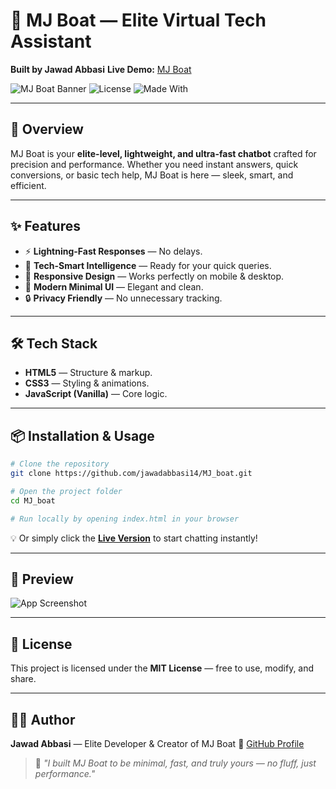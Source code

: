 # 🚀 MJ Boat — Elite Virtual Tech Assistant

**Built by Jawad Abbasi**
**Live Demo:** [MJ Boat](https://jawadabbasi14.github.io/MJ_boat/)

![MJ Boat Banner](https://img.shields.io/badge/Status-Live-brightgreen?style=for-the-badge) ![License](https://img.shields.io/badge/License-MIT-blue?style=for-the-badge) ![Made With](https://img.shields.io/badge/Made%20With-HTML%2C%20CSS%2C%20JS-orange?style=for-the-badge)

---

## 🌟 Overview

MJ Boat is your **elite-level, lightweight, and ultra-fast chatbot** crafted for precision and performance. Whether you need instant answers, quick conversions, or basic tech help, MJ Boat is here — sleek, smart, and efficient.

---

## ✨ Features

* ⚡ **Lightning-Fast Responses** — No delays.
* 🧠 **Tech-Smart Intelligence** — Ready for your quick queries.
* 📱 **Responsive Design** — Works perfectly on mobile & desktop.
* 🎨 **Modern Minimal UI** — Elegant and clean.
* 🔒 **Privacy Friendly** — No unnecessary tracking.

---

## 🛠️ Tech Stack

* **HTML5** — Structure & markup.
* **CSS3** — Styling & animations.
* **JavaScript (Vanilla)** — Core logic.

---

## 📦 Installation & Usage

```bash
# Clone the repository
git clone https://github.com/jawadabbasi14/MJ_boat.git

# Open the project folder
cd MJ_boat

# Run locally by opening index.html in your browser
```

💡 Or simply click the **[Live Version](https://jawadabbasi14.github.io/MJ_boat/)** to start chatting instantly!

---

## 📸 Preview

![App Screenshot](https://via.placeholder.com/1000x500?text=MJ+Boat+Preview)

---

## 📜 License

This project is licensed under the **MIT License** — free to use, modify, and share.

---

## 👨‍💻 Author

**Jawad Abbasi** — Elite Developer & Creator of MJ Boat
🔗 [GitHub Profile](https://github.com/jawadabbasi14)

> 💬 *"I built MJ Boat to be minimal, fast, and truly yours — no fluff, just performance."*
